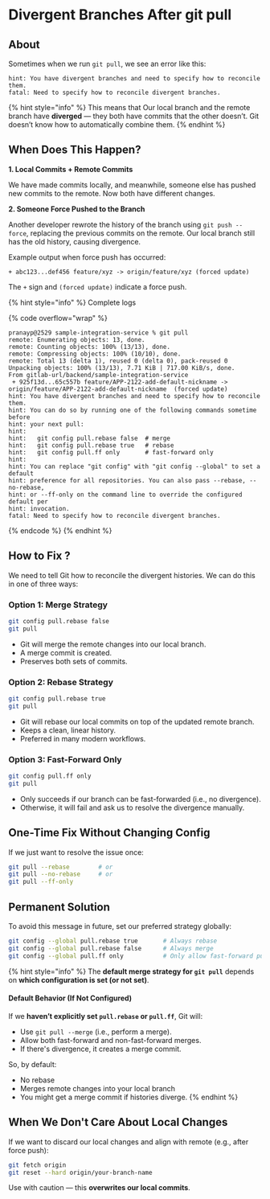 # Divergent Branches After git pull

## About

Sometimes when we run `git pull`, we see an error like this:

```
hint: You have divergent branches and need to specify how to reconcile them.
fatal: Need to specify how to reconcile divergent branches.
```

{% hint style="info" %}
This means that Our local branch and the remote branch have **diverged** — they both have commits that the other doesn’t. Git doesn’t know how to automatically combine them.
{% endhint %}

## When Does This Happen?

**1. Local Commits + Remote Commits**

We have made commits locally, and meanwhile, someone else has pushed new commits to the remote. Now both have different changes.

**2. Someone Force Pushed to the Branch**

Another developer rewrote the history of the branch using `git push --force`, replacing the previous commits on the remote. Our local branch still has the old history, causing divergence.

Example output when force push has occurred:

```
+ abc123...def456 feature/xyz -> origin/feature/xyz (forced update)
```

The `+` sign and `(forced update)` indicate a force push.

{% hint style="info" %}
Complete logs

{% code overflow="wrap" %}
```log
pranayp@2529 sample-integration-service % git pull
remote: Enumerating objects: 13, done.
remote: Counting objects: 100% (13/13), done.
remote: Compressing objects: 100% (10/10), done.
remote: Total 13 (delta 1), reused 0 (delta 0), pack-reused 0
Unpacking objects: 100% (13/13), 7.71 KiB | 717.00 KiB/s, done.
From gitlab-url/backend/sample-integration-service
 + 925f13d...65c557b feature/APP-2122-add-default-nickname -> origin/feature/APP-2122-add-default-nickname  (forced update)
hint: You have divergent branches and need to specify how to reconcile them.
hint: You can do so by running one of the following commands sometime before
hint: your next pull:
hint:
hint:   git config pull.rebase false  # merge
hint:   git config pull.rebase true   # rebase
hint:   git config pull.ff only       # fast-forward only
hint:
hint: You can replace "git config" with "git config --global" to set a default
hint: preference for all repositories. You can also pass --rebase, --no-rebase,
hint: or --ff-only on the command line to override the configured default per
hint: invocation.
fatal: Need to specify how to reconcile divergent branches.
```
{% endcode %}
{% endhint %}

## How to Fix ?

We need to tell Git how to reconcile the divergent histories. We can do this in one of three ways:

### **Option 1: Merge Strategy**

```bash
git config pull.rebase false
git pull
```

* Git will merge the remote changes into our local branch.
* A merge commit is created.
* Preserves both sets of commits.

### **Option 2: Rebase Strategy**

```bash
git config pull.rebase true
git pull
```

* Git will rebase our local commits on top of the updated remote branch.
* Keeps a clean, linear history.
* Preferred in many modern workflows.

### **Option 3: Fast-Forward Only**

```bash
git config pull.ff only
git pull
```

* Only succeeds if our branch can be fast-forwarded (i.e., no divergence).
* Otherwise, it will fail and ask us to resolve the divergence manually.

## One-Time Fix Without Changing Config

If we just want to resolve the issue once:

```bash
git pull --rebase        # or
git pull --no-rebase     # or
git pull --ff-only
```

## Permanent Solution

To avoid this message in future, set our preferred strategy globally:

```bash
git config --global pull.rebase true       # Always rebase
git config --global pull.rebase false      # Always merge
git config --global pull.ff only           # Only allow fast-forward pulls
```

{% hint style="info" %}
The **default merge strategy for `git pull`** depends on **which configuration is set (or not set)**.

#### Default Behavior (If Not Configured)

If we **haven’t explicitly set `pull.rebase` or `pull.ff`**, Git will:

* Use `git pull --merge` (i.e., perform a merge).
* Allow both fast-forward and non-fast-forward merges.
* If there's divergence, it creates a merge commit.

So, by default:

* No rebase
* Merges remote changes into your local branch
* You might get a merge commit if histories diverge.
{% endhint %}

## When We Don't Care About Local Changes

If we want to discard our local changes and align with remote (e.g., after force push):

```bash
git fetch origin
git reset --hard origin/your-branch-name
```

Use with caution — this **overwrites our local commits**.

